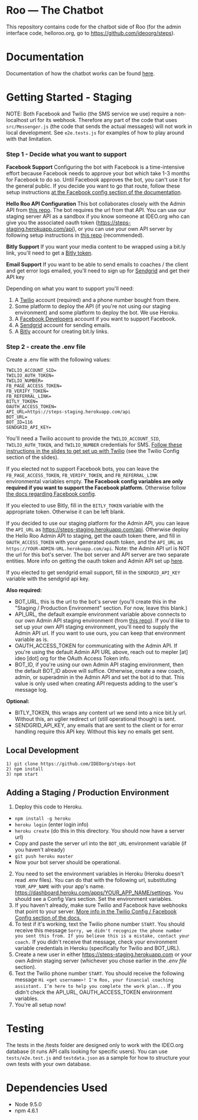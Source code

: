 # Roo — The Chatbot
This repository contains code for the chatbot side of Roo (for the admin interface code, helloroo.org, go to https://github.com/ideoorg/steps).

# Documentation
Documentation of how the chatbot works can be found [here](https://docs.google.com/presentation/d/1TDnPto_Cl4piWOrG6cf-_XmdVNg-Aqdwp1QLzIyLqos/edit?usp=sharing).
# Getting Started - Staging
NOTE: Both Facebook and Twilio (the SMS service we use) require a non-localhost url for its webhook. Therefore any part of the code that uses `src/Messenger.js` (the code that sends the actual messages) will not work in local development. See `e2e.tests.js` for examples of how to play around with that limitation.

### Step 1 - Decide what you want to support
**Facebook Support**
Configuring the bot with Facebook is a time-intensive effort because Facebook needs to approve your bot which take 1-3 months for Facebook to do so. Until Facebook approves the bot, you can't use it for the general public. If you decide you want to go that route, follow these setup instructions [at the Facebook config section of the documentation](https://docs.google.com/presentation/d/1TDnPto_Cl4piWOrG6cf-_XmdVNg-Aqdwp1QLzIyLqos/edit?usp=sharing).

**Hello Roo API Configuration**
This bot collaborates closely with the Admin API from [this repo](https://github.com/IDEOorg/steps). The bot requires the url from that API. You can use our staging server API as a sandbox if you know someone at IDEO.org who can give you the associated oauth token (https://steps-staging.herokuapp.com/api), or you can use your own API server by following setup instructions in [this repo](https://github.com/ideoorg/steps) (recommended).

**Bitly Support**
If you want your media content to be wrapped using a bit.ly link, you'll need to get a [Bitly token](https://dev.bitly.com/authentication.html).

**Email Support**
If you want to be able to send emails to coaches / the client and get error logs emailed, you'll need to sign up for [Sendgrid](https://sendgrid.com/docs/API_Reference/index.html) and get their API key

Depending on what you want to support you'll need:
1) A [Twilio](https://www.twilio.com/) account (required) and a phone number bought from there.
2) Some platform to deploy the API (if you're not using our staging environment) and some platform to deploy the bot. We use Heroku.
3) A [Facebook Developers](developers.facebook.com) account if you want to support Facebook.
4) A [Sendgrid](https://www.sendgrid.com) account for sending emails.
5) A [Bitly](dev.bitly.com) account for creating bit.ly links.

### Step 2 - create the .env file
Create a .env file with the following values:
```
TWILIO_ACCOUNT_SID=
TWILIO_AUTH_TOKEN=
TWILIO_NUMBER=
FB_PAGE_ACCESS_TOKEN=
FB_VERIFY_TOKEN=
FB_REFERRAL_LINK=
BITLY_TOKEN=
OAUTH_ACCESS_TOKEN=
API_URL=https://steps-staging.herokuapp.com/api
BOT_URL=
BOT_ID=116
SENDGRID_API_KEY=
```

You'll need a Twilio account to provide the `TWILIO_ACCOUNT_SID`, `TWILIO_AUTH_TOKEN`, and `TWILIO_NUMBER` credentials for SMS. [Follow these instructions in the slides to get set up with Twilio](https://docs.google.com/presentation/d/1TDnPto_Cl4piWOrG6cf-_XmdVNg-Aqdwp1QLzIyLqos/edit?usp=sharing) (see the Twilio Config section of the slides).

If you elected not to support Facebook bots, you can leave the `FB_PAGE_ACCESS_TOKEN`, `FB_VERIFY_TOKEN`, and `FB_REFERRAL_LINK` environmental variables empty. **The Facebook config variables are only required if you want to support the Facebook platform.** Otherwise follow [the docs regarding Facebook config](https://docs.google.com/presentation/d/1TDnPto_Cl4piWOrG6cf-_XmdVNg-Aqdwp1QLzIyLqos/edit?usp=sharing).

If you elected to use Bitly, fill in the `BITLY_TOKEN` variable with the appropriate token. Otherwise it can be left blank.

If you decided to use our staging platform for the Admin API, you can leave the `API_URL` as https://steps-staging.herokuapp.com/api. Otherwise deploy the Hello Roo Admin API to staging, get the oauth token there, and fill in `OAUTH_ACCESS_TOKEN` with your generated oauth token, and the `API_URL` as `https://YOUR-ADMIN-URL.herokuapp.com/api`. Note: the Admin API url is NOT the url for this bot's server. The bot server and API server are two separate entities. More info on getting the oauth token and Admin API set up [here](https://github.com/IDEOorg/steps).

If you elected to get sendgrid email support, fill in the `SENDGRID_API_KEY` variable with the sendgrid api key.

**Also required:**
- BOT_URL, this is the url to the bot's server (you'll create this in the "Staging / Production Environment" section. For now, leave this blank.)
- API_URL, the default example environment variable above connects to our own Admin API staging environment (from [this repo](https://github.com/ideoorg/steps)). If you'd like to set up your own API staging environment, you'll need to supply the Admin API url. If you want to use ours, you can keep that environment variable as is.
- OAUTH_ACCESS_TOKEN for communicating with the Admin API. If you're using the default Admin API URL above, reach out to mepler [at] ideo [dot] org for the OAuth Access Token info.
- BOT_ID, if you're using our own Admin API staging environment, then the default BOT_ID above will suffice. Otherwise, create a new coach, admin, or superadmin in the Admin API and set the bot id to that. This value is only used when creating API requests adding to the user's message log.

**Optional:**
- BITLY_TOKEN, this wraps any content url we send into a nice bit.ly url. Without this, an uglier redirect url (still operational though) is sent.
- SENDGRID_API_KEY, any emails that are sent to the client or for error handling require this API key. Without this key no emails get sent.

## Local Development
```
1) git clone https://github.com/IDEOorg/steps-bot
2) npm install
3) npm start
```
## Adding a Staging / Production Environment
1. Deploy this code to Heroku.
- `npm install -g heroku`
- `heroku login` (enter login info)
- `heroku create` (do this in this directory. You should now have a server url)
- Copy and paste the server url into the `BOT_URL` environment variable (if you haven't already)
- `git push heroku master`
- Now your bot server should be operational.
2. You need to set the environment variables in Heroku (Heroku doesn't read .env files). You can do that with the following url, substituting `YOUR_APP_NAME` with your app's name. https://dashboard.heroku.com/apps/YOUR_APP_NAME/settings. You should see a Config Vars section. Set the environment variables.
3. If you haven't already, make sure Twilio and Facebook have webhooks that point to your server. [More info in the Twilio Config / Facebook Config section of the docs.](https://docs.google.com/presentation/d/1TDnPto_Cl4piWOrG6cf-_XmdVNg-Aqdwp1QLzIyLqos/edit?usp=sharing)
4. To test if it's working, text the Twilio phone number `START`. You should receive this message `Sorry, we didn't recognize the phone number you sent this from. If you believe this is a mistake, contact your coach.` If you didn't receive that message, check your environment variable credentials in Heroku (specifically for Twilio and BOT_URL).
5. Create a new user in either https://steps-staging.herokuapp.com or your own Admin staging server (whichever you chose earlier in the *.env file* section).
6. Text the Twilio phone number `START`. You should receive the following message `Hi <get username>! I'm Roo, your financial coaching assistant. I’m here to help you complete the work plan...` If you didn't check the API_URL, OAUTH_ACCESS_TOKEN environment variables.
7. You're all setup now!

# Testing
The tests in the /tests folder are designed only to work with the IDEO.org database (it runs API calls looking for specific users). You can use `tests/e2e.test.js` and `testdata.json` as a sample for how to structure your own tests with your own database.

# Dependencies Used
- Node 9.5.0
- npm 4.6.1
